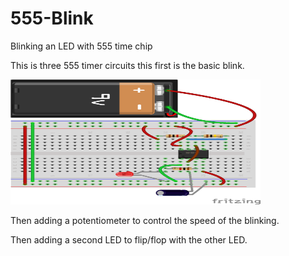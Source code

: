 # 555-Blink
Blinking an LED with 555 time chip

This is three 555 timer circuits this first is the basic blink. 

<img src ="https://github.com/chengmania/555-Blink/blob/main/555Blink_bb.png" width="400" height="200"/>

Then adding a potentiometer to control the speed of the blinking.  

Then adding a second LED to flip/flop with the other LED. 


